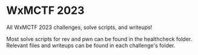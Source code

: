 # WxMCTF 2023
All WxMCTF 2023 challenges, solve scripts, and writeups!

Most solve scripts for rev and pwn can be found in the healthcheck folder.
Relevant files and writeups can be found in each challenge's folder.
